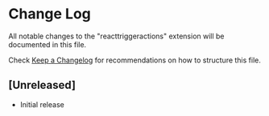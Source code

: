 # Change Log

All notable changes to the "reacttriggeractions" extension will be documented in this file.

Check [Keep a Changelog](http://keepachangelog.com/) for recommendations on how to structure this file.

## [Unreleased]

- Initial release